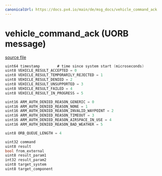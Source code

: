 ```yaml
---
canonicalUrl: https://docs.px4.io/main/de/msg_docs/vehicle_command_ack
---
```


# vehicle_command_ack (UORB message)



[source file](https://github.com/PX4/PX4-Autopilot/blob/release/1.13/msg/vehicle_command_ack.msg)

```c
uint64 timestamp        # time since system start (microseconds)
uint8 VEHICLE_RESULT_ACCEPTED = 0
uint8 VEHICLE_RESULT_TEMPORARILY_REJECTED = 1
uint8 VEHICLE_RESULT_DENIED = 2
uint8 VEHICLE_RESULT_UNSUPPORTED = 3
uint8 VEHICLE_RESULT_FAILED = 4
uint8 VEHICLE_RESULT_IN_PROGRESS = 5

uint16 ARM_AUTH_DENIED_REASON_GENERIC = 0
uint16 ARM_AUTH_DENIED_REASON_NONE = 1
uint16 ARM_AUTH_DENIED_REASON_INVALID_WAYPOINT = 2
uint16 ARM_AUTH_DENIED_REASON_TIMEOUT = 3
uint16 ARM_AUTH_DENIED_REASON_AIRSPACE_IN_USE = 4
uint16 ARM_AUTH_DENIED_REASON_BAD_WEATHER = 5

uint8 ORB_QUEUE_LENGTH = 4

uint32 command
uint8 result
bool from_external
uint8 result_param1
int32 result_param2
uint8 target_system
uint8 target_component

```
